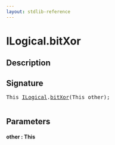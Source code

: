 ```yaml
---
layout: stdlib-reference
---
```


# ILogical\.bitXor

## Description





## Signature 

<pre>
<span class="code_keyword">This</span> <a href="/stdlib-reference/interfaces/ILogical/index" class="code_type">ILogical</a>.<a href="/stdlib-reference/interfaces/ILogical/bitXor">bitXor</a>(<span class="code_keyword">This</span> <span class='code_param'>other</span>);

</pre>

## Parameters

#### other  : This

